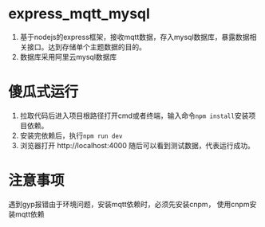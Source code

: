 # express_mqtt_mysql

1. 基于nodejs的express框架，接收mqtt数据，存入mysql数据库，暴露数据相关接口。达到存储单个主题数据的目的。
2. 数据库采用阿里云mysql数据库

# 傻瓜式运行

1. 拉取代码后进入项目根路径打开cmd或者终端，输入命令`npm install`安装项目依赖。
2. 安装完依赖后，执行`npm run dev`
3. 浏览器打开 http://localhost:4000 随后可以看到测试数据，代表运行成功。


# 注意事项

遇到gyp报错由于环境问题，安装mqtt依赖时，必须先安装cnpm， 使用cnpm安装mqtt依赖